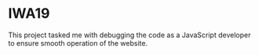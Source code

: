 # IWA19
This project tasked me with debugging the code as a JavaScript developer to ensure smooth operation of the website.
